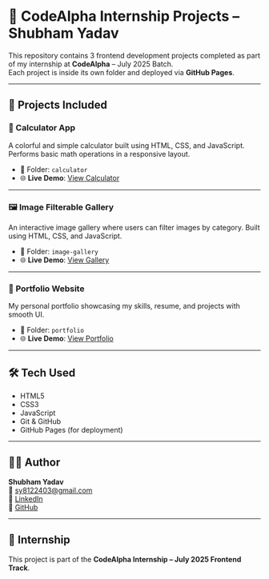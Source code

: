 # 🚀 CodeAlpha Internship Projects – Shubham Yadav

This repository contains 3 frontend development projects completed as part of my internship at **CodeAlpha** – July 2025 Batch.  
Each project is inside its own folder and deployed via **GitHub Pages**.

---

## 📁 Projects Included

### 🔢 Calculator App

A colorful and simple calculator built using HTML, CSS, and JavaScript. Performs basic math operations in a responsive layout.

- 📁 Folder: `calculator`
- 🌐 **Live Demo**: [View Calculator](https://shubhamydv123.github.io/codealpha_tasks/calculator)

---

### 🖼️ Image Filterable Gallery

An interactive image gallery where users can filter images by category. Built using HTML, CSS, and JavaScript.

- 📁 Folder: `image-gallery`
- 🌐 **Live Demo**: [View Gallery](https://shubhamydv123.github.io/codealpha/image-gallery/)

---

### 💼 Portfolio Website

My personal portfolio showcasing my skills, resume, and projects with smooth UI.

- 📁 Folder: `portfolio`
- 🌐 **Live Demo**: [View Portfolio](https://shubhamydv123.github.io/codealpha/portfolio/)

---

## 🛠 Tech Used

- HTML5  
- CSS3  
- JavaScript  
- Git & GitHub  
- GitHub Pages (for deployment)

---

## 🙋‍♂️ Author

**Shubham Yadav**  
📧 sy8122403@gmail.com  
🔗 [LinkedIn](https://linkedin.com/in/shubham-yadav-922b52253)  
🔗 [GitHub](https://github.com/shubhamydv123)

---

## 🏁 Internship

This project is part of the **CodeAlpha Internship – July 2025 Frontend Track**.
